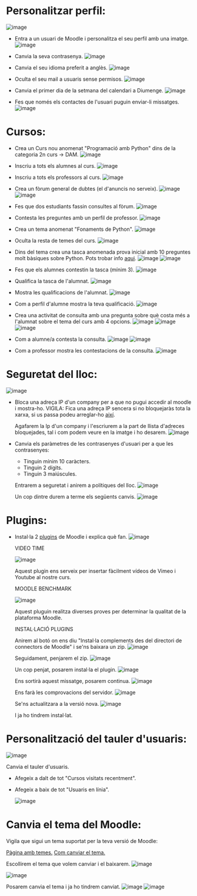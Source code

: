 # Personalitzar perfil:

![image](https://user-images.githubusercontent.com/110727546/207070729-91000a9b-782a-43ed-8f50-344d9db3ad3f.png)

- Entra a un usuari de Moodle i personalitza el seu perfil amb una imatge.
  ![image](https://user-images.githubusercontent.com/104194793/212271988-f60adea4-a227-42fe-9f97-3652e8ddc54e.png)

- Canvia la seva contrasenya.
  ![image](https://user-images.githubusercontent.com/104194793/212272275-516cb87c-ed96-4f3b-80ea-ce92d3b9dc95.png)
  
- Canvia el seu idioma preferit a anglès.
  ![image](https://user-images.githubusercontent.com/104194793/212272378-6c9f3320-bb78-431e-8551-c6562c978bd0.png)

- Oculta el seu mail a usuaris sense permisos.
  ![image](https://user-images.githubusercontent.com/104194793/212716247-7bee55db-a176-45b4-a9fc-d9b870711b16.png)

- Canvia el primer dia de la setmana del calendari a Diumenge.
  ![image](https://user-images.githubusercontent.com/104194793/212715538-54f44027-089a-4f73-b983-9e71b1b19d01.png)

- Fes que només els contactes de l'usuari puguin enviar-li missatges.
  ![image](https://user-images.githubusercontent.com/104194793/212715729-f9d231e7-3ccc-4821-9215-a830bcd81e95.png)


# Cursos:

- Crea un Curs nou anomenat "Programació amb Python" dins de la categoria 2n curs -> DAM.
  ![image](https://user-images.githubusercontent.com/104194793/212716820-c0fef205-5df7-463c-b04b-03a5c24100ef.png)

- Inscriu a tots els alumnes al curs.
  ![image](https://user-images.githubusercontent.com/104194793/212717723-cedaf6d4-317c-47b4-baf7-a6fce53e7652.png)

- Inscriu a tots els professors al curs.
  ![image](https://user-images.githubusercontent.com/104194793/212717744-19c1e294-a5de-47c1-b1d7-2d7c3ced19da.png)

- Crea un fòrum general de dubtes (el d'anuncis no serveix).
  ![image](https://user-images.githubusercontent.com/104194793/212718238-0f7f7cc3-10ab-4f5a-918f-3d1fc7017771.png)
  ![image](https://user-images.githubusercontent.com/104194793/212718304-9ff2262b-e961-455d-96db-bfc1777dbcf8.png)

- Fes que dos estudiants fassin consultes al fòrum.
  ![image](https://user-images.githubusercontent.com/104194793/212719685-ddb2933e-8be5-4331-91fe-155d913f94b5.png)

- Contesta les preguntes amb un perfil de professor.
  ![image](https://user-images.githubusercontent.com/104194793/212720264-b8135480-a0e9-4ca2-89ff-5ba4ac16586b.png)

- Crea un tema anomenat "Fonaments de Python".
  ![image](https://user-images.githubusercontent.com/104194793/212720540-1c531d41-5fdf-4a90-80b8-1ddf27bf04c6.png)

- Oculta la resta de temes del curs.
  ![image](https://user-images.githubusercontent.com/104194793/212720631-d76d5973-bcc3-43aa-9a97-cd877a0b0d69.png)

- Dins del tema crea una tasca anomenada prova inicial amb 10 preguntes molt bàsiques sobre Python. Pots trobar info [aqui](https://www.w3schools.com/python/).
  ![image](https://user-images.githubusercontent.com/104194793/212723541-0e7f01bb-4aef-47e0-a3f8-60e50033b4cd.png)
  ![image](https://user-images.githubusercontent.com/104194793/212723607-b19c2894-c8b0-4fff-8451-a6294285bc1d.png)

- Fes que els alumnes contestin la tasca (mínim 3).
  ![image](https://user-images.githubusercontent.com/104194793/212725298-daf247ad-03e2-4353-9290-5112492d0b2f.png)

- Qualifica la tasca de l'alumnat.
  ![image](https://user-images.githubusercontent.com/104194793/212725097-0c1f8607-13de-4e4e-81c9-9dbc1f919247.png)

- Mostra les qualificacions de l'alumnat.
  ![image](https://user-images.githubusercontent.com/104194793/212725204-ab9daa03-401a-4a06-8a56-08e643d7a6f4.png)

- Com a perfil d'alumne mostra la teva qualificació.
  ![image](https://user-images.githubusercontent.com/104194793/212725466-82720b51-3b68-4cec-99cc-968714616204.png)

- Crea una activitat de consulta amb una pregunta sobre què costa més a l'alumnat sobre el tema del curs amb 4 opcions.
  ![image](https://user-images.githubusercontent.com/104194793/213464413-2725374b-2bb0-42b2-9e45-bb97b01cb143.png)
  ![image](https://user-images.githubusercontent.com/104194793/213464663-65007111-b1dc-4388-b083-0982c114804c.png)
  ![image](https://user-images.githubusercontent.com/104194793/213465724-da719413-ec5b-4410-b683-947c3df47fcd.png)
  
- Com a alumne/a contesta la consulta.
  ![image](https://user-images.githubusercontent.com/104194793/213466227-e32c3486-e579-4ae7-9015-6181837d5d29.png)
  ![image](https://user-images.githubusercontent.com/104194793/213466386-d068e0fa-f168-4dbe-8638-a2e56cb6be1c.png)

- Com a professor mostra les contestacions de la consulta.
  ![image](https://user-images.githubusercontent.com/104194793/213466544-4391e14c-55d4-40c0-a858-0553344fd5da.png)

# Seguretat del lloc:

![image](https://user-images.githubusercontent.com/110727546/207085138-c3cbcb81-edee-45a1-8b11-daf20093e56d.png)


- Bloca una adreça IP d'un company per a que no pugui accedir al moodle i mostra-ho. VIGILA: Fica una adreça IP sencera si no bloquejaràs tota la xarxa, si us passa podeu arreglar-ho [així](https://moodle.org/mod/forum/discuss.php?d=323745).
  
  Agafarem la Ip d'un company i l'escriurem a la part de llista d'adreces bloquejades, tal i com podem veure en la imatge i ho desarem.
  ![image](https://user-images.githubusercontent.com/104194793/213481857-6859e790-0d8c-4afa-8825-230fcd168a0a.png)
  

- Canvia els paràmetres de les contrasenyes d'usuari per a que les contrasenyes:
  - Tinguin mínim 10 caràcters.
  - Tinguin 2 dígits.
  - Tinguin 3 maiúscules.

  Entrarem a seguretat i anirem a polítiques del lloc.
  ![image](https://user-images.githubusercontent.com/104194793/213494392-d701352e-2552-439e-b1a8-d8fbefcf1ae7.png)

  Un cop dintre durem a terme els següents canvis. 
  ![image](https://user-images.githubusercontent.com/104194793/213494659-6158a8c1-f5f0-41ce-a06d-d98ea6bc31ae.png)


# Plugins:

- Instal·la 2 [plugins](https://moodle.org/plugins/) de Moodle i explica què fan.
  ![image](https://user-images.githubusercontent.com/104194793/213469173-0851860e-8424-40e8-ae1c-f7c0f42913d3.png)
  
   VIDEO TIME
   
   ![image](https://user-images.githubusercontent.com/104194793/213469542-186a16ed-8b78-4770-97ab-2fd04033ffb4.png)
   
  Aquest plugin ens serveix per insertar fàcilment vídeos de Vimeo i Youtube al nostre curs. 
  
  MOODLE BENCHMARK
  
  ![image](https://user-images.githubusercontent.com/104194793/213477276-fb595158-b128-4c4c-94da-9edec4b04dfc.png)
  
  Aquest pluguin realitza diverses proves per determinar la qualitat de la plataforma Moodle.
 
  INSTAL·LACIÓ PLUGINS
  
  Anirem al botó on ens diu "Instal·la complements des del directori de connectors de Moodle" i se'ns baixara un zip. 
  ![image](https://user-images.githubusercontent.com/104194793/213470729-0c8283c5-f6f9-46e5-91ae-2be20ca51a1c.png)
  
  Seguidament, penjarem el zip.
  ![image](https://user-images.githubusercontent.com/104194793/213474536-2b2cdc21-309d-48de-b592-b350b0a210b8.png)

  Un cop penjat, posarem instal·la el plugin.
  ![image](https://user-images.githubusercontent.com/104194793/213474700-59f148fb-2279-4a58-9ace-1d4a5804c101.png)
  
  Ens sortirà aquest missatge, posarem continua. 
  ![image](https://user-images.githubusercontent.com/104194793/213477455-31b2142d-c040-4fda-8fe9-eeadb6e27216.png)

  Ens farà les comprovacions del servidor.
  ![image](https://user-images.githubusercontent.com/104194793/213477647-2115c41c-9d9b-4904-90ca-1370d253b020.png)
  
  Se'ns actualitzara a la versió nova.
  ![image](https://user-images.githubusercontent.com/104194793/213477873-4e5f80b4-30b6-40dc-9247-a32595abfe9c.png)

  I ja ho tindrem instal·lat.
  
# Personalització del tauler d'usuaris:

![image](https://user-images.githubusercontent.com/110727546/207088651-6131a2b1-20c7-4a9f-b50a-317295ce70f1.png)

Canvia el tauler d'usuaris.

- Afegeix a dalt de tot "Cursos visitats recentment".
- Afegeix a baix de tot "Usuaris en línia".
  
  ![image](https://user-images.githubusercontent.com/104194793/213474188-e59f22d8-064b-4708-8d48-58185641c42f.png)


# Canvia el tema del Moodle:

Vigila que sigui un tema suportat per la teva versió de Moodle:

[Pàgina amb temes.](https://moodle.org/plugins/browse.php?list=category&id=3)
[Com canviar el tema.](https://docs.moodle.org/24/en/Installing_a_new_theme)

Escollirem el tema que volem canviar i el baixarem.
![image](https://user-images.githubusercontent.com/104194793/213476379-9dd18d1e-9614-442b-bd42-38065cba12da.png)

![image](https://user-images.githubusercontent.com/104194793/213732721-10f90fe5-174f-44fc-8e53-e09930421777.png)

Posarem canvia el tema i ja ho tindrem canviat.
![image](https://user-images.githubusercontent.com/104194793/213733005-b9f4955d-2856-4745-92cb-2a9189982f40.png)
![image](https://user-images.githubusercontent.com/104194793/213733051-3349ff09-d15a-43ad-9c8a-7e59de71c39f.png)





